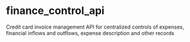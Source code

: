 # finance_control_api
Credit card invoice management API for centralized controls of expenses, financial inflows and outflows, expense description and other records
